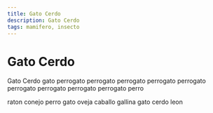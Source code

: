 ```yaml
---
title: Gato Cerdo
description: Gato Cerdo
tags: mamifero, insecto
---
```


# Gato Cerdo

Gato Cerdo gato perrogato perrogato perrogato perrogato perrogato perrogato perrogato perrogato perrogato perro

raton conejo perro gato oveja caballo gallina gato cerdo leon